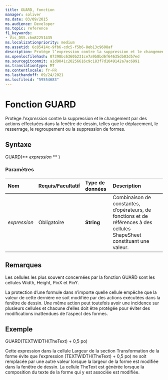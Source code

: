 ```yaml
---
title: GUARD, fonction
manager: soliver
ms.date: 03/09/2015
ms.audience: Developer
ms.topic: reference
f1_keywords:
- Vis_DSS.chm82251435
ms.localizationpriority: medium
ms.assetid: 6c85414c-9fb6-cdc5-f5b6-8eb13c9608af
description: Protège l’expression contre la suppression et le changement par des actions effectuées dans la fenêtre de dessin, telles que le déplacement, le resserrage, le regroupement ou la suppression de formes.
ms.openlocfilehash: 07398bc6360b231ce7a9b8bd6f64635db03d57ed
ms.sourcegitcommit: a1d9041c20256616c9c183f7d1049142a7ac6991
ms.translationtype: MT
ms.contentlocale: fr-FR
ms.lasthandoff: 09/24/2021
ms.locfileid: "59554683"
---
```

# <a name="guard-function"></a>Fonction GUARD

Protège  *l’expression*  contre la suppression et le changement par des actions effectuées dans la fenêtre de dessin, telles que le déplacement, le resserrage, le regroupement ou la suppression de formes. 
  
## <a name="syntax"></a>Syntaxe

GUARD(** *expression* ** ) 
  
### <a name="parameters"></a>Paramètres

|**Nom**|**Requis/Facultatif**|**Type de données**|**Description**|
|:-----|:-----|:-----|:-----|
| _expression_ <br/> |Obligatoire  <br/> |**String** <br/> |Combinaison de constantes, d’opérateurs, de fonctions et de références à des cellules ShapeSheet constituant une valeur.  <br/> |
   
## <a name="remarks"></a>Remarques

Les cellules les plus souvent concernées par la fonction GUARD sont les cellules Width, Height, PinX et PinY. 
  
La protection d’une formule dans n’importe quelle cellule empêche que la valeur de cette dernière ne soit modifiée par des actions exécutées dans la fenêtre de dessin. Une même action peut toutefois avoir une incidence sur plusieurs cellules et chacune d’elles doit être protégée pour éviter des modifications inattendues de l’aspect des formes. 
  
## <a name="example"></a>Exemple

GUARD(TEXTWIDTH(TheText) + 0,5 po) 
  
Cette expression dans la cellule Largeur de la section Transformation de la forme évite que l’expression (TEXTWIDTH(TheText) + 0,5 po) ne soit remplacée par une autre valeur lorsque la largeur de la forme est modifiée dans la fenêtre de dessin. La cellule TheText est générée lorsque la composition du texte de la forme qui y est associée est modifiée. 
  

